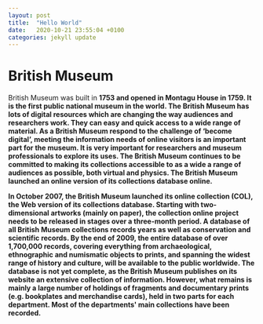 ```yaml
---
layout: post
title:  "Hello World"
date:   2020-10-21 23:55:04 +0100
categories: jekyll update
---
```

<h1>British Museum</h1>
<p>British Museum was built in <strong>1753<strong> and opened in Montagu House in 1759. It is the first public national museum in the world. The British Museum has lots of digital resources which are changing the way audiences and researchers work. They can easy and quick access to a wide range of material. As a British Museum respond to the challenge of ‘become digital’, meeting the information needs of online visitors is an important part for the museum. It is very important for researchers and museum professionals to explore its uses. The British Museum continues to be committed to making its collections accessible to as a wide a range of audiences as possible, both virtual and physics. The British Museum launched an online version of its collections database online.</p>
<p>In October <strong>2007<strong>, the British Museum launched its online collection (COL), the Web version of its collections database. Starting with two-dimensional artworks (mainly on paper), the collection online project needs to be released in stages over a three-month period. A database of all British Museum collections records years as well as conservation and scientific records. By the end of 2009, the entire database of over 1,700,000 records, covering everything from archaeological, ethnographic and numismatic objects to prints, and spanning the widest range of history and culture, will be available to the public worldwide. The database is not yet complete, as the British Museum publishes on its website an extensive collection of information. However, what remains is mainly a large number of holdings of fragments and documentary prints (e.g. bookplates and merchandise cards), held in two parts for each department. Most of the departments' main collections have been recorded.</p>